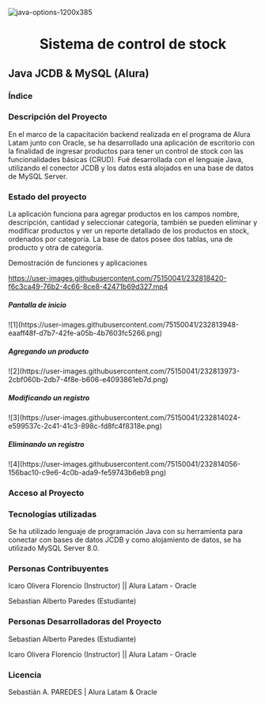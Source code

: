![java-options-1200x385](https://user-images.githubusercontent.com/75150041/231352817-6367b1c3-dd4c-4dfa-b6ed-b0aa8d1ec779.jpg)

<h1 align="center">Sistema de control de stock</h1>
<h2>Java JCDB & MySQL (Alura)</h2>

<h3>Índice</h3>

<h3>Descripción del Proyecto</h3>

En el marco de la capacitación backend realizada en el programa de Alura Latam junto con Oracle, se ha desarrollado una aplicación de escritorio con la finalidad de ingresar productos para tener un control de stock con las funcionalidades básicas (CRUD). Fué desarrollada con el lenguaje Java, utilizando el conector JCDB y los datos está alojados en una base de datos de MySQL Server. 

<h3>Estado del proyecto</h3>

La aplicación funciona para agregar productos en los campos nombre, descripción, cantidad y seleccionar categoría, también se pueden eliminar y modificar productos y ver un reporte detallado de los productos en stock, ordenados por categoría.
La base de datos posee dos tablas, una de producto y otra de categoría.

Demostración de funciones y aplicaciones</h3>

https://user-images.githubusercontent.com/75150041/232818420-f6c3ca49-76b2-4c66-8ce8-42471b69d327.mp4

<h5>Pantalla de inicio</h5>
![1](https://user-images.githubusercontent.com/75150041/232813948-eaaff48f-d7b7-42fe-a05b-4b7603fc5266.png)

<h5>Agregando un producto</h5>
![2](https://user-images.githubusercontent.com/75150041/232813973-2cbf060b-2db7-4f8e-b606-e4093861eb7d.png)

<h5>Modificando un registro</h5>
![3](https://user-images.githubusercontent.com/75150041/232814024-e599537c-2c41-41c3-898c-fd8fc4f8318e.png)

<h5>Eliminando un registro</h5>
![4](https://user-images.githubusercontent.com/75150041/232814056-156bac10-c9e6-4c0b-ada9-fe59743b6eb9.png)

<h3>Acceso al Proyecto</h3>

<h3>Tecnologías utilizadas</h3>
Se ha utilizado lenguaje de programación Java con su herramienta para conectar con bases de datos JCDB y como alojamiento de datos, se ha utilizado MySQL Server 8.0.

<h3>Personas Contribuyentes</h3>

Icaro Olivera Florencio (Instructor) ||
Alura Latam - Oracle

Sebastian Alberto Paredes (Estudiante)

<h3>Personas Desarrolladoras del Proyecto</h3>

Sebastian Alberto Paredes (Estudiante)

Icaro Olivera Florencio (Instructor) ||
Alura Latam - Oracle

<h3>Licencia</h3>

Sebastián A. PAREDES | Alura Latam & Oracle

